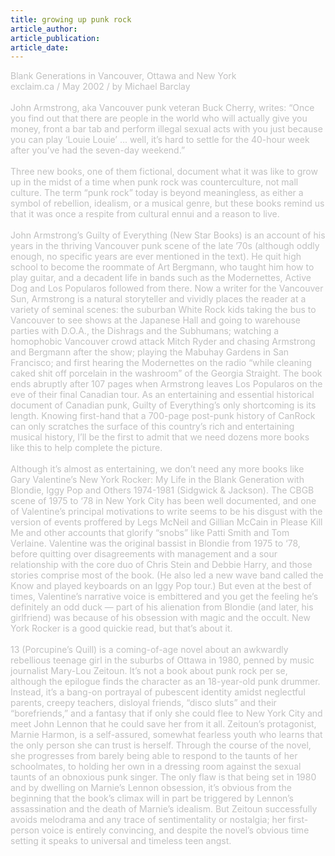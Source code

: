 ```yaml
---
title: growing up punk rock
article_author: 
article_publication: 
article_date: 
---
```

<span style="color: #c0c0c0">Blank Generations in Vancouver, Ottawa and New York<br />
exclaim.ca / May 2002 / by Michael Barclay<br />
<br />
John Armstrong, aka Vancouver punk veteran Buck Cherry, writes: &ldquo;Once you find out that there are people in the world who will actually give you money, front a bar tab and perform illegal sexual acts with you just because you can play &lsquo;Louie Louie&rsquo; &hellip; well, it&rsquo;s hard to settle for the 40-hour week after you&rsquo;ve had the seven-day weekend.&rdquo;<br />
<br />
Three new books, one of them fictional, document what it was like to grow up in the midst of a time when punk rock was counterculture, not mall culture. The term &ldquo;punk rock&rdquo; today is beyond meaningless, as either a symbol of rebellion, idealism, or a musical genre, but these books remind us that it was once a respite from cultural ennui and a reason to live.<br />
<br />
John Armstrong&rsquo;s Guilty of Everything (New Star Books) is an account of his years in the thriving Vancouver punk scene of the late &rsquo;70s (although oddly enough, no specific years are ever mentioned in the text). He quit high school to become the roommate of Art Bergmann, who taught him how to play guitar, and a decadent life in bands such as the Modernettes, Active Dog and Los Popularos followed from there. Now a writer for the Vancouver Sun, Armstrong is a natural storyteller and vividly places the reader at a variety of seminal scenes: the suburban White Rock kids taking the bus to Vancouver to see shows at the Japanese Hall and going to warehouse parties with D.O.A., the Dishrags and the Subhumans; watching a homophobic Vancouver crowd attack Mitch Ryder and chasing Armstrong and Bergmann after the show; playing the Mabuhay Gardens in San Francisco; and first hearing the Modernettes on the radio &ldquo;while cleaning caked shit off porcelain in the washroom&rdquo; of the Georgia Straight. The book ends abruptly after 107 pages when Armstrong leaves Los Popularos on the eve of their final Canadian tour. As an entertaining and essential historical document of Canadian punk, Guilty of Everything&rsquo;s only shortcoming is its length. Knowing first-hand that a 700-page post-punk history of CanRock can only scratches the surface of this country&rsquo;s rich and entertaining musical history, I&rsquo;ll be the first to admit that we need dozens more books like this to help complete the picture.<br />
<br />
Although it&rsquo;s almost as entertaining, we don&rsquo;t need any more books like Gary Valentine&rsquo;s New York Rocker: My Life in the Blank Generation with Blondie, Iggy Pop and Others 1974-1981 (Sidgwick &amp; Jackson). The CBGB scene of 1975 to &lsquo;78 in New York City has been well documented, and one of Valentine&rsquo;s principal motivations to write seems to be his disgust with the version of events proffered by Legs McNeil and Gillian McCain in Please Kill Me and other accounts that glorify &ldquo;snobs&rdquo; like Patti Smith and Tom Verlaine. Valentine was the original bassist in Blondie from 1975 to &lsquo;78, before quitting over disagreements with management and a sour relationship with the core duo of Chris Stein and Debbie Harry, and those stories comprise most of the book. (He also led a new wave band called the Know and played keyboards on an Iggy Pop tour.) But even at the best of times, Valentine&rsquo;s narrative voice is embittered and you get the feeling he&rsquo;s definitely an odd duck &mdash; part of his alienation from Blondie (and later, his girlfriend) was because of his obsession with magic and the occult. New York Rocker is a good quickie read, but that&rsquo;s about it.<br />
<br />
13 (Porcupine&rsquo;s Quill) is a coming-of-age novel about an awkwardly rebellious teenage girl in the suburbs of Ottawa in 1980, penned by music journalist Mary-Lou Zeitoun. It&rsquo;s not a book about punk rock per se, although the epilogue finds the character as an 18-year-old punk drummer. Instead, it&rsquo;s a bang-on portrayal of pubescent identity amidst neglectful parents, creepy teachers, disloyal friends, &ldquo;disco sluts&rdquo; and their &ldquo;borefriends,&rdquo; and a fantasy that if only she could flee to New York City and meet John Lennon that he could save her from it all. Zeitoun&rsquo;s protagonist, Marnie Harmon, is a self-assured, somewhat fearless youth who learns that the only person she can trust is herself. Through the course of the novel, she progresses from barely being able to respond to the taunts of her schoolmates, to holding her own in a dressing room against the sexual taunts of an obnoxious punk singer. The only flaw is that being set in 1980 and by dwelling on Marnie&rsquo;s Lennon obsession, it&rsquo;s obvious from the beginning that the book&rsquo;s climax will in part be triggered by Lennon&rsquo;s assassination and the death of Marnie&rsquo;s idealism. But Zeitoun successfully avoids melodrama and any trace of sentimentality or nostalgia; her first-person voice is entirely convincing, and despite the novel&rsquo;s obvious time setting it speaks to universal and timeless teen angst.</span><br />
<br />
